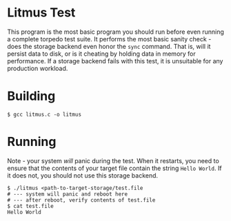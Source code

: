 # Litmus Test

This program is the most basic program you should run before even running a complete torpedo test suite.  It performs the most basic sanity check - does the storage backend even honor the `sync` command.  That is, will it persist data to disk, or is it cheating by holding data in memory for performance.  If a storage backend fails with this test, it is unsuitable for any production workload. 

# Building
```
$ gcc litmus.c -o litmus
```

# Running
Note - your system *will* panic during the test.  When it restarts, you need to ensure that the contents of your target file contain the string `Hello World`.  If it does not, you should not use this storage backend.


```
$ ./litmus <path-to-target-storage/test.file
# --- system will panic and reboot here
# --- after reboot, verify contents of test.file
$ cat test.file
Hello World
```
